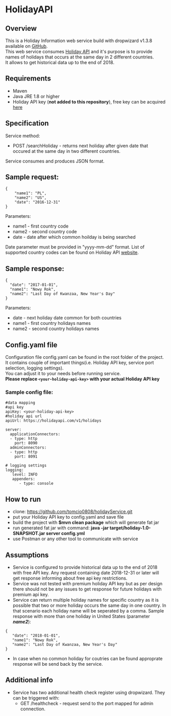 # HolidayAPI
## Overview
This is a Holiday Information web service build with dropwizard v1.3.8 available on [GitHub](https://github.com/dropwizard/dropwizard/tree/release/1.3.x).  
This web service consumes [Holiday API](https://holidayapi.com/) and it's purpose is to provide names of holidays that occurs at the same day in 2 different countries.  
It allows to get historical data up to the end of 2018.   

## Requirements
 - Maven
 - Java JRE 1.8 or higher
 - Holiday API key (**not added to this repository**), free key can be acquired [here](https://holidayapi.com/)

## Specification
Service method:
 - POST /searchHoliday - returns next holiday after given date that occured at the same day in two different countries.

Service consumes and produces JSON format. 
## Sample request:  
```
{
	"name1": "PL",
	"name2": "US",
	"date": "2016-12-31"
}
```
Parameters:  
 - name1 - first country code
 - name2 - second country code
 - date  - date after which common hoilday is being searched
 
Date parameter must be provided in "yyyy-mm-dd" format.
List of supported country codes can be found on Holiday API [website](https://holidayapi.com/).

## Sample response:
```
{
  "date": "2017-01-01",
  "name1": "Nowy Rok",
  "name2": "Last Day of Kwanzaa, New Year's Day"
}
```
Parameters:  
 - date  - next holiday date common for both countries
 - name1 - first country holidays names
 - name2 - second country holidays names
 
## Config.yaml file
Configuration file config.yaml can be found in the root folder of the project.  
It contains couple of important things(i.e. Holiday API key, service port selection, logging settings).  
You can adjust it to your needs before running service.  
**Please replace `<your-holiday-api-key>` with your actual Holiday API key**  

### Sample config file:
```
#data mapping
#api key
apiKey: <your-holiday-api-key>
#holiday api url
apiUrl: https://holidayapi.com/v1/holidays

server:
  applicationConnectors:
  - type: http
    port: 8090
  adminConnectors:
  - type: http
    port: 8091

# logging settings
logging:
   level: INFO
   appenders:
      - type: console
```

## How to run
 - clone: https://github.com/tomcio0808/holidayService.git
 - put your Holiday API key to config.yaml and save file
 - build the project with **$mvn clean package** which will generate fat jar 
 - run generated fat jar with command: **java -jar target/holiday-1.0-SNAPSHOT.jar server config.yml** 
 - use Postman or any other tool to communicate with service
 
 ## Assumptions
 - Service is configured to provide historical data up to the end of 2018 with free API key. Any request containing date 2018-12-31 or later will get response informing about free api key restrictions.
 - Service was not tested with premium holiday API key but as per design there should not be any issues to get response for future holidays with premium api key.
 - Service can return multiple holiday names for specific country as it is possible that two or more holiday occurs the same day in one country.
In that scenario each holiday name will be seperated by a comma. Sample response with more than one holiday in United States (parameter ***name2***):
 ```
 {
    "date": "2018-01-01",
    "name1": "Nowy Rok",
    "name2": "Last Day of Kwanzaa, New Year's Day"
}
```
- In case when no common holiday for coutries can be found approprate response will be send back by the service.

## Additional info
- Service has two additional health check register using dropwizard. They can be triggered with:
 	- GET /healthcheck - request send to the port mapped for admin connection.
 
 













